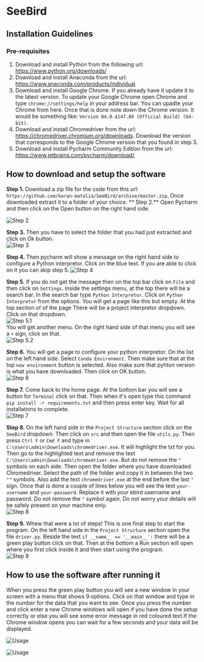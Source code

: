 # SeeBird

## Installation Guidelines

### Pre-requisites

1. Download and install Python from the following url: https://www.python.org/downloads/
2. Download and install Anaconda from the url: https://www.anaconda.com/products/individual.
3. Download and install Google Chrome. If you already have it update it to the latest version. To update your Google Chrome open Chrome and type `chrome://settings/help` in your address bar. You can upadte your Chrome from here. Once that is done note down the Chrome version. It would be something like: `Version 84.0.4147.89 (Official Build) (64-bit)`.
4. Download and install Chromedriver from the url: https://chromedriver.chromium.org/downloads. Download the version that corresponds to the Google Chrome version that you found in step 3.
5. Download and install Pycharm Community Edition from the url: https://www.jetbrains.com/pycharm/download/

## How to download and setup the software

**Step 1.** Download a zip file for the code from this url: `https://github.com/karan-matalia/SeeBird/archive/master.zip`. Once downloaded extract it to a folder of your choice.
** Step 2.** Open Pycharm and then click on the Open button on the right hand side.<br>

  ![Step 2](https://github.com/karan-matalia/SeeBird/blob/master/res/Annotation%202020-07-18%20142301.png)
  
**Step 3.** Then you have to select the folder that you had just extracted and click on Ok button.<br>
  ![Step 3](https://github.com/karan-matalia/SeeBird/blob/master/res/Annotation%202020-07-18%20142610.png)
  
**Step 4.** Then pycharm will show a message on the right hand side to configure a Python interpretor. Click on the blue text. If you are able to click on it you can skip step 5.
  ![Step 4](https://github.com/karan-matalia/SeeBird/blob/master/res/Annotation%202020-07-18%20142654_LI.jpg)
  
**Step 5.** If you do not get the message then on the top bar click on `File` and then click on `Settings`. Inside the settings menu, at the top there will be a search bar. In the search bar type `Python Interpretor`. Click on `Python Interpretor` from the options. You will get a page like this but empty. At the top section of of the page There will be a project interpretor dropdown. Click on that dropdown.<br>
  ![Step 5.1](https://github.com/karan-matalia/SeeBird/blob/master/res/Annotation%202020-07-18%20145557.png) <br>
  You will get another menu. On the right hand side of that menu you will see a `+` sign, click on that.<br>
  ![Step 5.2](https://github.com/karan-matalia/SeeBird/blob/master/res/Annotation%202020-07-18%20145637.png)
  
**Step 6.** You will get a page to configure your python interpretor. On the list on the left hand side. Select `Conda Environment`. Then make sure that at the top `new environment` button is selected. Also make sure that pyhton version is what you have downloaded. Then click on OK button. <br>
![Step 6](https://github.com/karan-matalia/SeeBird/blob/master/res/Annotation%202020-07-18%20142805_LI.jpg)

**Step 7.** Come back to the home page. At the bottom bar you will see a button for `Terminal` click on that. Then when it's open type this command `pip install -r requirements.txt` and then press enter key. Wait for all installations to complete. <br>
  ![Step 7](https://github.com/karan-matalia/SeeBird/blob/master/res/Annotation%202020-07-18%20145310_LI.jpg)
  
**Step 8.** On the left hand side in the `Project Structure` section click on the `SeeBird` dropdown. Then click on `src` and then open the file `utils.py`. Then press `Ctrl F` or `Cmd F` and type in `C:\Users\admin\Downloads\chromedriver.exe`. It will highlight the txt for you. Then go to the highlighted text and remove the text `C:\Users\admin\Downloads\chromedriver.exe`. But do not remove the `"` symbols on each side. Then open the folder where you have downloaded Chromedriver. Select the path of the folder and copy it in between the two `""` symbols. Also add the text `chromedriver.exe` at the end before the last `"` sign. Once that is done a couple of lines below you will see the text `your-username` and `your-password`. Replace it with your ebird username and password. Do not remove the `"` symbol again. Do not worry your details will be safely present on your machine only. <br>
  ![Step 8](https://github.com/karan-matalia/SeeBird/blob/master/res/Annotation%202020-07-18%20154241.png)
  
**Step 9.** Whew that were a lot of steps! This is one final step to start the program. On the left hand side in the `Project Structure` section open the file `driver.py`. Beside the text `if __name__ == '__main__':` there will be a green play button click on that. Then at the bottom a Run section will open where you first click inside it and then start using the program. <br>
  ![Step 9](https://github.com/karan-matalia/SeeBird/blob/master/res/Annotation%202020-07-18%20145350.png)


## How to use the software after running it

When you press the green play button you will see a new window in your screen with a menu that shows 9 options. Click on that window and type in the number for the data that you want to see. Once you press the number and click enter a new Chrome windows will open if you have done the setup correctly or else you will see some error message in red coloured text.If the Chrome window opens you can wait for a few seconds and your data will be displayed.

![Usage](https://github.com/karan-matalia/SeeBird/blob/master/res/Annotation%202020-07-18%20155245.png)

![Usage](https://github.com/karan-matalia/SeeBird/blob/master/res/Annotation%202020-07-18%20155434.png)

